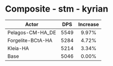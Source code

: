 # Composite - stm - kyrian
| Actor | DPS | Increase |
|---|:---:|:---:|
|Pelagos-CM-HA_DE|5549|9.97%|
|Forgelite-BCtA-HA|5284|4.72%|
|Kleia-HA|5214|3.34%|
|Base|5046|0.00%|
